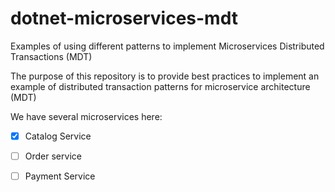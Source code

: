 # dotnet-microservices-mdt
Examples of using different patterns to implement Microservices Distributed Transactions (MDT)

The purpose of this repository is to provide best practices to implement an example of distributed transaction patterns for microservice architecture (MDT)

We have several microservices here:

- [x] Catalog Service
- [ ] Order service 
- [ ] Payment Service

